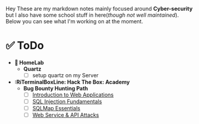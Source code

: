 Hey These are my markdown notes mainly focused around **Cyber-security** but I also have some school stuff in here(_though not well maintained_). Below you can see what I'm working on at the moment.
# ✅ ToDo
- **🧪 HomeLab**
	- **Quartz**
		- [ ] setup quartz on my Server
- **:RiTerminalBoxLine: Hack The Box: Academy**
	- **Bug Bounty Hunting Path**
		- [ ] [Introduction to Web Applications](https://academy.hackthebox.com/module/details/75)
		- [ ] [SQL Injection Fundamentals](https://academy.hackthebox.com/module/details/33)
		- [ ] [SQLMap Essentials](https://academy.hackthebox.com/module/details/58)
		- [ ] [Web Service & API Attacks](https://academy.hackthebox.com/module/details/160) 